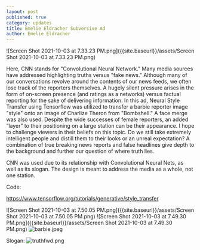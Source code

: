 ```yaml
---
layout: post
published: true
category: updates
title: Emelie Eldracher Subversive Ad
author: Emelie Eldracher
---
```

![Screen Shot 2021-10-03 at 7.33.23 PM.png]({{site.baseurl}}/assets/Screen Shot 2021-10-03 at 7.33.23 PM.png)


Here, CNN stands for "Convolutional Neural Network." Many media sources have addressed highlighting truths versus "fake news." Although many of our conversations revolve around the contents of our news feeds, we often lose track of the reporters themselves. A hugely silent pressure arises in the form of on-screen presence (and ratings as a networks) versus factual reporting for the sake of delivering information. In this ad, Neural Style Transfer using Tensorflow was utilized to transfer a barbie reporter image "style" onto an image of Charlize Theron from "Bombshell." A face merge was also used. Despite the wide successes of female reporters, an added “layer” to their positioning on a large station can be their appearance. I hope to challenge viewers in their beliefs on this topic. Do we still take extremely intelligent people and distill them to their looks or an unreal expectation? A combination of true breaking news reports and false headlines give depth to the background and further our question of where truth lies.

CNN was used due to its relationship with Convolutional Neural Nets, as well as its slogan. The design is meant to address the media as a whole, not one station. 

Code:

https://www.tensorflow.org/tutorials/generative/style_transfer

![Screen Shot 2021-10-03 at 7.50.05 PM.png]({{site.baseurl}}/assets/Screen Shot 2021-10-03 at 7.50.05 PM.png)
![Screen Shot 2021-10-03 at 7.49.30 PM.png]({{site.baseurl}}/assets/Screen Shot 2021-10-03 at 7.49.30 PM.png)
![barbie.jpeg]({{site.baseurl}}/assets/barbie.jpeg)

Slogan:
![truthfwd.png]({{site.baseurl}}/assets/truthfwd.png)
